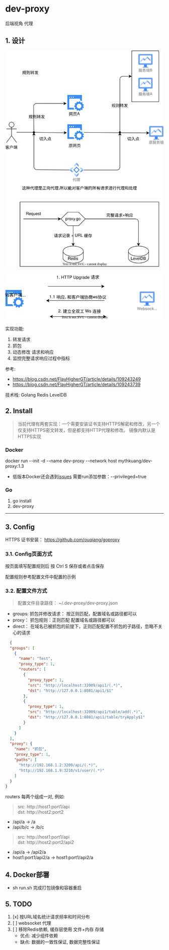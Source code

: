 # dev-proxy

后端视角 代理

## 1. 设计

![](./img/design.drawio.svg)

![](./img/ws.drawio.svg)

实现功能:

1. 转发请求
2. 抓包
3. 动态修改 请求和响应
4. 监控完整请求响应过程中指标

参考:

- https://blog.csdn.net/FlayHigherGT/article/details/109243249
- https://blog.csdn.net/FlayHigherGT/article/details/109243739

技术栈: Golang Redis LevelDB

## 2. Install

> 当前代理有两套实现：一个需要安装证书支持HTTPS解密和修改，另一个仅支持HTTPS密文转发，但是都支持HTTP代理和修改。
> 镜像内默认是HTTPS实现

### Docker

docker run --init -d --name dev-proxy --network host mythkuang/dev-proxy:1.3

- 低版本Docker还会遇到[issues](https://github.com/docker-library/golang/issues/467) 需要run添加参数：--privileged=true

### Go

1. go install
1. dev-proxy

******************

## 3. Config

HTTPS 证书安装： https://github.com/ouqiang/goproxy

### 3.1. Config页面方式

按页面填写配置规则后 按 Ctrl S 保存或者点击保存

配置规则参考配置文件中配置的示例

### 3.2. 配置文件方式

> 配置文件目录路径： ~/.dev-proxy/dev-proxy.json

- groups: 抓包并修改请求： 按正则匹配，配置域名或路径都可以
- proxy： 抓包规则：正则匹配 配置域名或路径都可以
- direct： 在域名已被抓包的前提下，正则匹配配置不抓包的子路径，忽略不关心的请求

```json
  {
  "groups": [
    {
      "name": "Test",
      "proxy_type": 1,
      "routers": [
        {
          "proxy_type": 1,
          "src": "http://localhost:32009/api1/(.*)",
          "dst": "http://127.0.0.1:8081/api1/$1"
        },
        {
          "proxy_type": 1,
          "src": "http://localhost:32009/api1/table/add(.*)",
          "dst": "http://127.0.0.1:8081/api1/table/tryApply$1"
        }
      ]
    }
  ],
  "proxy": {
    "name": "抓包",
    "proxy_type": 1,
    "paths": [
      "http://192.168.1.2:3209/api/(.*)",
      "http://192.168.1.9:3210/v1/user/(.*)"
    ]
  }
}
```

routers 每两个组成一对, 例如:

> src: http://host1:port1/api   
> dst: http://host2:port2

- /api/a -> /a
- /api/b/c -> /b/c

> src: http://host1:port1/api  
> dst: http://host2:port2/api2

- /api/a -> /api2/a
- host1:port1/api2/a -> host1:port1/api2/a

## 4. Docker部署

- sh run.sh 完成打包镜像和容器重启

## 5. TODO

1. [x] 按URL域名统计请求频率和时间分布
1. [ ] websocket 代理
1. [ ] 移除Redis依赖, 缓存层使用 文件+内存 存储
    - 优点: 减少组件依赖
    - 缺点: 数据的一致性保证, 数据完整性保证 





